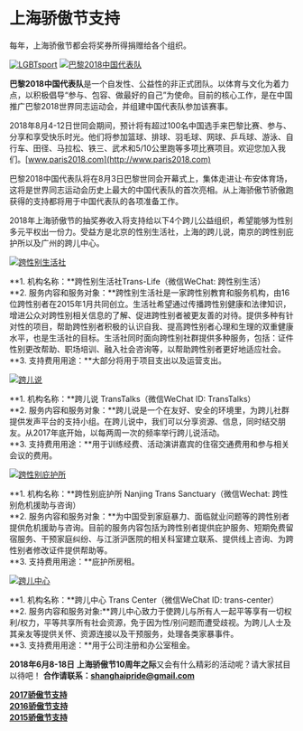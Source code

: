 # 上海骄傲节支持

每年，上海骄傲节都会将奖券所得捐赠给各个组织。

[![LGBTsport](https://shpride.com/wp-content/uploads/2018/05/LGBTsport-150x150.jpg)](https://shpride.com/wp-content/uploads/2018/05/LGBTsport.jpg) [![巴黎2018中国代表队](https://shpride.com/wp-content/uploads/2019/02/Paris-Gay-Games.png)](https://shpride.com/wp-content/uploads/2018/05/LGBTsport.jpg)

**巴黎2018中国代表队**是一个自发性、公益性的非正式团队。以体育与文化为着力点，以积极倡导“参与、包容、做最好的自己”为使命。目前的核心工作，是在中国推广巴黎2018世界同志运动会，并组建中国代表队参加该赛事。

2018年8月4-12日世同会期间，预计将有超过100名中国选手来巴黎比赛、参与、分享和享受快乐时光。他们将参加篮球、排球、羽毛球、网球、乒乓球、游泳、自行车、田径、马拉松、铁三、武术和5/10公里跑等多项比赛项目。欢迎您加入我们。[www.paris2018.com](http://www.paris2018.com)

巴黎2018中国代表队将在8月3日巴黎世同会开幕式上，集体走进让·布安体育场，这将是世界同志运动会历史上最大的中国代表队的首次亮相。从上海骄傲节骄傲跑获得的支持都将用于中国代表队的各项准备工作。

2018年上海骄傲节的抽奖券收入将支持给以下4个跨儿公益组织，希望能够为性别多元平权出一份力。受益方是北京的性别生活社，上海的跨儿说，南京的跨性别庇护所以及广州的跨儿中心。

[![跨性别生活社](https://shpride.com/wp-content/uploads/2018/05/translife-150x150.jpg)](https://shpride.com/wp-content/uploads/2018/05/translife.jpg)

**1. 机构名称：**跨性别生活社Trans-Life（微信WeChat: 跨性别生活）  
**2. 服务内容和服务对象：**跨性别生活社是一家跨性别教育和服务机构，由16位跨性别者在2015年1月共同创立。生活社希望通过传播跨性别健康和法律知识，增进公众对跨性别相关信息的了解、促进跨性别者被更友善的对待。提供多种有针对性的项目，帮助跨性别者积极的认识自我、提高跨性别者心理和生理的双重健康水平，也是生活社的目标。生活社同时面向跨性别社群提供多种服务，包括：证件性别更改帮助、职场培训、融入社会咨询等，以帮助跨性别者更好地适应社会。  
**3. 支持费用用途：**大部分将用于项目支出以及运营支出。  

[![跨儿说](https://shpride.com/wp-content/uploads/2018/05/transtalks-150x150.jpg)](https://shpride.com/wp-content/uploads/2018/05/transtalks.jpg)

**1. 机构名称：**跨儿说 TransTalks（微信WeChat ID: TransTalks）  
**2. 服务内容和服务对象：**跨儿说是一个在友好、安全的环境里，为跨儿社群提供发声平台的支持小组。在跨儿说中，我们可以分享资源、信息，同时结交朋友。从2017年底开始，以每两周一次的频率举行跨儿说活动。  
**3. 支持费用用途：**用于训练经费、活动演讲嘉宾的住宿交通费用和参与相关会议的费用。  

[![跨性别庇护所](https://shpride.com/wp-content/uploads/2017/05/logo-trans.jpg)](https://shpride.com/wp-content/uploads/2017/05/logo-trans.jpg)

**1. 机构名称：**跨性别庇护所 Nanjing Trans Sanctuary（微信Wechat: 跨性别危机援助与咨询）  
**2. 服务内容和服务对象：**为中国受到家庭暴力、面临就业问题等的跨性别者提供危机援助与咨询。目前的服务内容包括为跨性别者提供庇护服务、短期免费留宿服务、干预家庭纠纷、与江浙沪医院的相关科室建立联系、提供线上咨询、为跨性别者修改证件提供帮助等。  
**3. 支持费用用途：**庇护所房租。  

[![跨儿中心](https://shpride.com/wp-content/uploads/2018/05/transcenter-150x150.jpg)](https://shpride.com/wp-content/uploads/2018/05/transcenter.jpg)

**1. 机构名称：**跨儿中心 Trans Center（微信WeChat ID: trans-center）  
**2. 服务内容和服务对象:**跨儿中心致力于使跨儿与所有人一起平等享有一切权利/权力，平等共享所有社会资源，免于因为性/别问题而遭受歧视。为跨儿人士及其亲友等提供关怀、资源连接以及干预服务，处理各类家暴事件。  
**3. 支持费用用途：**用于公司注册和办公室租金。

**2018年6月8-18日** **上海骄傲节10周年之际**又会有什么精彩的活动呢？请大家拭目以待吧！ **合作请联系：[shanghaipride@gmail.com](mailto:shanghaipride@gmail.com)**

**[2017骄傲节支持](https://shpride.com/beneficiaries2017/)**  
**[2016骄傲节支持](https://shpride.com/beneficiaries2016/)**  
**[2015骄傲节支持](https://shpride.com/beneficiaries2015/)**  
<!-- tcd_original_link https://shpride.com/beneficiaries2018/?lang=zh -->
